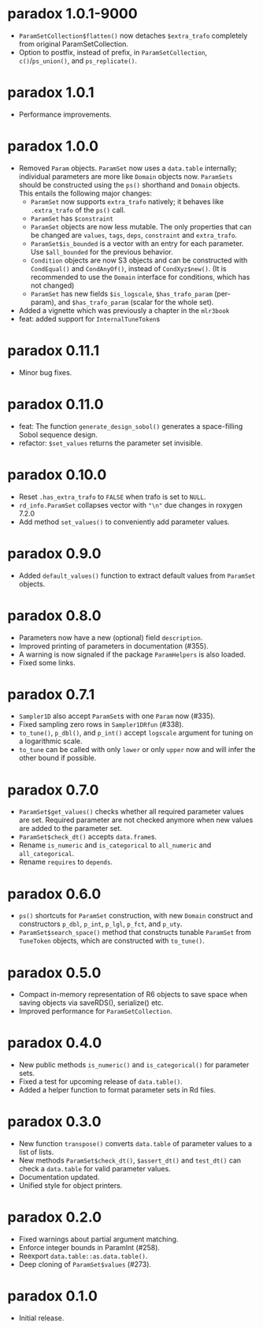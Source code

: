 # paradox 1.0.1-9000

* `ParamSetCollection$flatten()` now detaches `$extra_trafo` completely from original ParamSetCollection.
* Option to postfix, instead of prefix, in `ParamSetCollection`, `c()`/`ps_union()`, and `ps_replicate()`.

# paradox 1.0.1

* Performance improvements.

# paradox 1.0.0

* Removed `Param` objects. `ParamSet` now uses a `data.table` internally; individual parameters are more like `Domain` objects now. `ParamSets` should be constructed using the `ps()` shorthand and `Domain` objects. This entails the following major changes:
    * `ParamSet` now supports `extra_trafo` natively; it behaves like `.extra_trafo` of the `ps()` call.
    * `ParamSet` has `$constraint`
    * `ParamSet` objects are now less mutable. The only properties that can be changed are `values`, `tags`, `deps`, `constraint` and `extra_trafo`.
    * `ParamSet$is_bounded` is a vector with an entry for each parameter. Use `$all_bounded` for the previous behavior.
    * `Condition` objects are now S3 objects and can be constructed with `CondEqual()` and `CondAnyOf()`, instead of `CondXyz$new()`. (It is recommended to use the `Domain` interface for conditions, which has not changed)
    * `ParamSet` has new fields `$is_logscale`, `$has_trafo_param` (per-param), and `$has_trafo_param` (scalar for the whole set).
* Added a vignette which was previously a chapter in the `mlr3book`
* feat: added support for `InternalTuneToken`s

# paradox 0.11.1

* Minor bug fixes.

# paradox 0.11.0

* feat: The function `generate_design_sobol()` generates a space-filling Sobol sequence design.
* refactor: `$set_values` returns the parameter set invisible.

# paradox 0.10.0

* Reset `.has_extra_trafo` to `FALSE` when trafo is set to `NULL`.
* `rd_info.ParamSet` collapses vector with `"\n"` due changes in roxygen 7.2.0
* Add method `set_values()` to conveniently add parameter values.

# paradox 0.9.0

* Added `default_values()` function to extract default values from `ParamSet`
  objects.

# paradox 0.8.0

* Parameters now have a new (optional) field `description`.
* Improved printing of parameters in documentation (#355).
* A warning is now signaled if the package `ParamHelpers` is also loaded.
* Fixed some links.

# paradox 0.7.1

* `Sampler1D` also accept `ParamSet`s with one `Param` now (#335).
* Fixed sampling zero rows in `Sampler1DRfun` (#338).
* `to_tune()`, `p_dbl()`, and `p_int()` accept `logscale` argument for tuning on
  a logarithmic scale.
* `to_tune` can be called with only `lower` or only `upper` now and will infer
  the other bound if possible.

# paradox 0.7.0

* `ParamSet$get_values()` checks whether all required parameter values are set.
  Required parameter are not checked anymore when new values are added to the
  parameter set.
* `ParamSet$check_dt()` accepts `data.frame`s.
* Rename `is_numeric` and `is_categorical` to `all_numeric` and
  `all_categorical`.
* Rename `requires` to `depends`.

# paradox 0.6.0

* `ps()` shortcuts for `ParamSet` construction, with new `Domain` construct and
  constructors `p_dbl`, `p_int`, `p_lgl`, `p_fct`, and `p_uty`.
* `ParamSet$search_space()` method that constructs tunable `ParamSet` from
  `TuneToken` objects, which are constructed with `to_tune()`.

# paradox 0.5.0

* Compact in-memory representation of R6 objects to save space when
  saving objects via saveRDS(), serialize() etc.
* Improved performance for `ParamSetCollection`.

# paradox 0.4.0

* New public methods `is_numeric()` and `is_categorical()` for parameter sets.
* Fixed a test for upcoming release of `data.table()`.
* Added a helper function to format parameter sets in Rd files.

# paradox 0.3.0

* New function `transpose()` converts `data.table` of parameter values to a list
  of lists.
* New methods `ParamSet$check_dt()`, `$assert_dt()` and `test_dt()` can check a
  `data.table` for valid parameter values.
* Documentation updated.
* Unified style for object printers.

# paradox 0.2.0

* Fixed warnings about partial argument matching.
* Enforce integer bounds in ParamInt (#258).
* Reexport `data.table::as.data.table()`.
* Deep cloning of `ParamSet$values` (#273).

# paradox 0.1.0

* Initial release.
